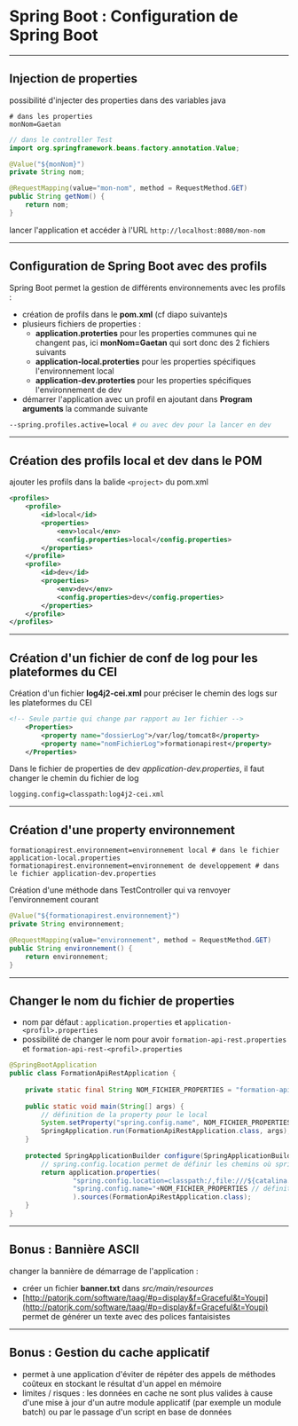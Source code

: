 # Spring Boot : Configuration de Spring Boot

----

## Injection de properties

possibilité d'injecter des properties dans des variables java

```properties
# dans les properties
monNom=Gaetan
```

```java
// dans le controller Test
import org.springframework.beans.factory.annotation.Value;

@Value("${monNom}")
private String nom;

@RequestMapping(value="mon-nom", method = RequestMethod.GET)
public String getNom() {
	return nom;
}
```

lancer l'application et accéder à l'URL `http://localhost:8080/mon-nom`

----

## Configuration de Spring Boot avec des profils

Spring Boot permet la gestion de différents environnements avec les profils :
- création de profils dans le **pom.xml** (cf diapo suivante)s
- plusieurs fichiers de properties :
	- **application.proterties** pour les properties communes qui ne changent pas, ici **monNom=Gaetan** qui sort donc des 2 fichiers suivants
	- **application-local.proterties** pour les properties spécifiques l'environnement local
	- **application-dev.proterties** pour les properties spécifiques l'environnement de dev
- démarrer l'application avec un profil en ajoutant dans **Program arguments** la commande suivante
```bash
--spring.profiles.active=local # ou avec dev pour la lancer en dev
```

----

## Création des profils local et dev dans le POM

ajouter les profils dans la balide `<project>` du pom.xml

```xml
<profiles>
	<profile>
		<id>local</id>
		<properties>
			<env>local</env>
			<config.properties>local</config.properties>
		</properties>
	</profile>
	<profile>
		<id>dev</id>
		<properties>
			<env>dev</env>
			<config.properties>dev</config.properties>
		</properties>
	</profile>
</profiles>
```

----

## Création d'un fichier de conf de log pour les plateformes du CEI

Création d'un fichier **log4j2-cei.xml** pour préciser le chemin des logs sur les plateformes du CEI

```xml
<!-- Seule partie qui change par rapport au 1er fichier -->
	<Properties>
		<property name="dossierLog">/var/log/tomcat8</property>
		<property name="nomFichierLog">formationapirest</property>
	</Properties>
```

Dans le fichier de properties de dev *application-dev.properties*, il faut changer le chemin du fichier de log
```properties
logging.config=classpath:log4j2-cei.xml
```

----

## Création d'une property environnement

```properties
formationapirest.environnement=environnement local # dans le fichier application-local.properties
formationapirest.environnement=environnement de developpement # dans le fichier application-dev.properties
```

Création d'une méthode dans TestController qui va renvoyer l'environnement courant
```java
@Value("${formationapirest.environnement}")
private String environnement;

@RequestMapping(value="environnement", method = RequestMethod.GET)
public String environnement() {
	return environnement;
}
```

----

## Changer le nom du fichier de properties

- nom par défaut : `application.properties` et `application-<profil>.properties`
- possibilité de changer le nom pour avoir `formation-api-rest.properties` et `formation-api-rest-<profil>.properties`

```java
@SpringBootApplication
public class FormationApiRestApplication {
	
	private static final String NOM_FICHIER_PROPERTIES = "formation-api-rest";
	
	public static void main(String[] args) {
		// définition de la property pour le local
		System.setProperty("spring.config.name", NOM_FICHIER_PROPERTIES);
		SpringApplication.run(FormationApiRestApplication.class, args);
	}
	
	protected SpringApplicationBuilder configure(SpringApplicationBuilder application) {
		// spring.config.location permet de définir les chemins où spring va chercher des fichiers de properties pour la prod pour le CEI
		return application.properties(
				"spring.config.location=classpath:/,file:///${catalina.base}/webapps/formation.properties",
				"spring.config.name="+NOM_FICHIER_PROPERTIES // définition de la property pour le foncitonnement sur les plateformes du CEI
				).sources(FormationApiRestApplication.class);
	}
}
```

----

## Bonus : Bannière ASCII

changer la bannière de démarrage de l'application :
- créer un fichier **banner.txt** dans *src/main/resources*
- [http://patorjk.com/software/taag/#p=display&f=Graceful&t=Youpi](http://patorjk.com/software/taag/#p=display&f=Graceful&t=Youpi) permet de générer un texte avec des polices fantaisistes

----

## Bonus : Gestion du cache applicatif

- permet à une application d'éviter de répéter des appels de méthodes coûteux en stockant le résultat d'un appel en mémoire
- limites / risques : les données en cache ne sont plus valides à cause d'une mise à jour d'un autre module applicatif (par exemple un module batch) ou par le passage d'un script en base de données